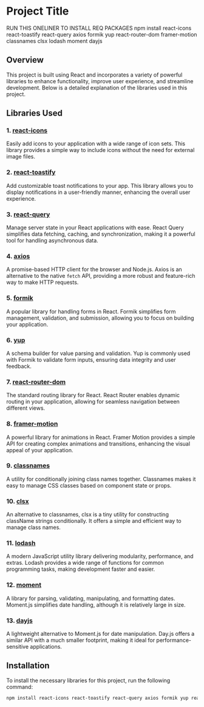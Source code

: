 # Project Title

RUN THIS ONELINER TO INSTALL REQ PACKAGES
npm install react-icons react-toastify react-query axios formik yup react-router-dom framer-motion classnames clsx lodash moment dayjs
## Overview

This project is built using React and incorporates a variety of powerful libraries to enhance functionality, improve user experience, and streamline development. Below is a detailed explanation of the libraries used in this project.

## Libraries Used

### 1. [react-icons](https://react-icons.github.io/react-icons/)
Easily add icons to your application with a wide range of icon sets. This library provides a simple way to include icons without the need for external image files.

### 2. [react-toastify](https://github.com/fkhadra/react-toastify)
Add customizable toast notifications to your app. This library allows you to display notifications in a user-friendly manner, enhancing the overall user experience.

### 3. [react-query](https://react-query.tanstack.com/)
Manage server state in your React applications with ease. React Query simplifies data fetching, caching, and synchronization, making it a powerful tool for handling asynchronous data.

### 4. [axios](https://axios-http.com/)
A promise-based HTTP client for the browser and Node.js. Axios is an alternative to the native `fetch` API, providing a more robust and feature-rich way to make HTTP requests.

### 5. [formik](https://formik.org/)
A popular library for handling forms in React. Formik simplifies form management, validation, and submission, allowing you to focus on building your application.

### 6. [yup](https://github.com/jquense/yup)
A schema builder for value parsing and validation. Yup is commonly used with Formik to validate form inputs, ensuring data integrity and user feedback.

### 7. [react-router-dom](https://reactrouter.com/)
The standard routing library for React. React Router enables dynamic routing in your application, allowing for seamless navigation between different views.

### 8. [framer-motion](https://www.framer.com/motion/)
A powerful library for animations in React. Framer Motion provides a simple API for creating complex animations and transitions, enhancing the visual appeal of your application.

### 9. [classnames](https://github.com/JedWatson/classnames)
A utility for conditionally joining class names together. Classnames makes it easy to manage CSS classes based on component state or props.

### 10. [clsx](https://github.com/lukeed/clsx)
An alternative to classnames, clsx is a tiny utility for constructing className strings conditionally. It offers a simple and efficient way to manage class names.

### 11. [lodash](https://lodash.com/)
A modern JavaScript utility library delivering modularity, performance, and extras. Lodash provides a wide range of functions for common programming tasks, making development faster and easier.

### 12. [moment](https://momentjs.com/)
A library for parsing, validating, manipulating, and formatting dates. Moment.js simplifies date handling, although it is relatively large in size.

### 13. [dayjs](https://day.js.org/)
A lightweight alternative to Moment.js for date manipulation. Day.js offers a similar API with a much smaller footprint, making it ideal for performance-sensitive applications.

## Installation

To install the necessary libraries for this project, run the following command:

```bash
npm install react-icons react-toastify react-query axios formik yup react-router-dom framer-motion classnames clsx lodash moment dayjs